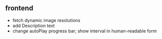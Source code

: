 ## frontend
* fetch dynamic image resolutions
* add Description text
* change autoPlay progress bar; show interval in human-readable form
